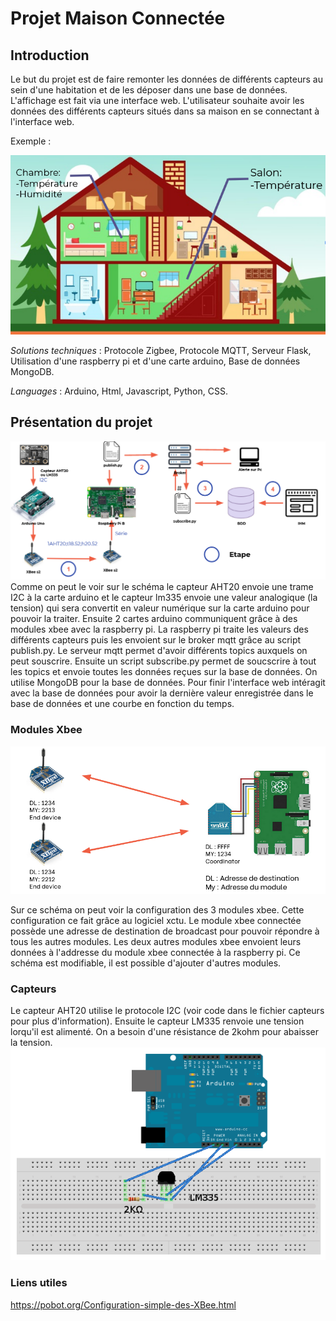 # Projet Maison Connectée
## Introduction
Le but du projet est de faire remonter les données de différents capteurs au sein d'une habitation et de les déposer dans une base de données. L'affichage est fait via une interface web. L'utilisateur souhaite avoir les données des différents capteurs situés dans sa maison en se connectant à l'interface web.

Exemple : 

![alt tag](https://github.com/Joris07/Maison/blob/main/maisonschema.PNG)

_Solutions techniques_ : Protocole Zigbee, Protocole MQTT, Serveur Flask, Utilisation d'une raspberry pi et d'une carte arduino, Base de données MongoDB.

_Languages_ : Arduino, Html, Javascript, Python, CSS.

## Présentation du projet
![alt tag](https://github.com/Joris07/Maison/blob/main/schemaprojet.png)
Comme on peut le voir sur le schéma le capteur AHT20 envoie une trame I2C à la carte  arduino et le capteur lm335 envoie une valeur analogique (la tension) qui sera convertit en valeur numérique sur la carte arduino pour pouvoir la traiter. Ensuite 2 cartes arduino communiquent grâce à des modules xbee avec la raspberry pi. La raspberry pi traite les valeurs des différents capteurs puis les envoient sur le broker mqtt grâce au script publish.py. Le serveur mqtt permet d'avoir différents topics auxquels on peut souscrire. Ensuite un script subscribe.py permet de soucscrire à tout les topics et envoie toutes les données reçues sur la base de données. On utilise MongoDB pour la base de données. Pour finir l'interface web intéragit avec la base de données pour avoir la dernière valeur enregistrée dans le base de données et une courbe en fonction du temps.

### Modules Xbee
![alt tag](https://github.com/Joris07/Maison/blob/main/xbeeschema.png)

Sur ce schéma on peut voir la configuration des 3 modules xbee. Cette configuration ce fait grâce au logiciel xctu. Le module xbee connectée possède une adresse de destination de broadcast pour pouvoir répondre à tous les autres modules. Les deux autres modules xbee envoient leurs données à l'addresse du module xbee connectée à la raspberry pi. Ce schéma est modifiable, il est possible d'ajouter d'autres modules.

### Capteurs

Le capteur AHT20 utilise le protocole I2C (voir code dans le fichier capteurs pour plus d'information).
Ensuite le capteur LM335 renvoie une tension lorqu'il est alimenté. On a besoin d'une résistance de 2kohm pour abaisser la tension. 
![alt tag](https://github.com/Joris07/Maison/blob/main/LM335sch%C3%A9ma.png)



### Liens utiles

https://pobot.org/Configuration-simple-des-XBee.html
